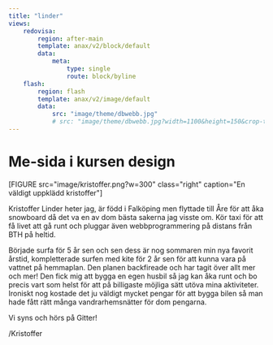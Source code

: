 ```yaml
---
title: "linder"
views:
    redovisa:
        region: after-main
        template: anax/v2/block/default
        data:
            meta: 
                type: single
                route: block/byline
    flash:
        region: flash
        template: anax/v2/image/default
        data:
            src: "image/theme/dbwebb.jpg"
            # src: "image/theme/dbwebb.jpg?width=1100&height=150&crop-to-fit&area=0,0,30,0"
---
```

Me-sida i kursen design
=========================

[FIGURE src="image/kristoffer.png?w=300" class="right" caption="En väldigt uppklädd kristoffer"]

Kristoffer Linder heter jag, är född i Falköping men flyttade till Åre för att åka snowboard då det va en av dom bästa sakerna jag visste om.
Kör taxi för att få livet att gå runt och pluggar även webbprogrammering på distans från BTH på heltid.

Började surfa för 5 år sen och sen dess är nog sommaren min nya favorit årstid, kompletterade surfen med kite för 2 år sen för att kunna vara på vattnet på hemmaplan.
Den planen backfireade och har tagit över allt mer och mer! Den fick mig att bygga en egen husbil så jag kan åka runt och bo precis vart som helst för att på billigaste möjliga sätt utöva mina aktiviteter. Ironiskt nog kostade det ju väldigt mycket pengar för att bygga bilen så man hade fått rätt många vandrarhemsnätter för dom pengarna.

Vi syns och hörs på Gitter!

/Kristoffer
